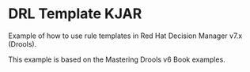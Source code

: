 DRL Template KJAR
============================================

Example of how to use rule templates in Red Hat Decision Manager v7.x (Drools).

This example is based on the Mastering Drools v6 Book examples.
